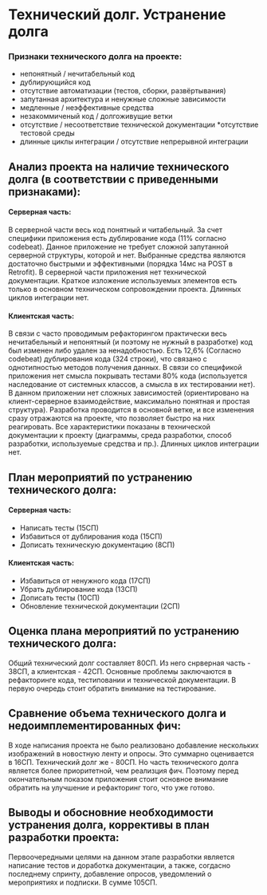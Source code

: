 # Технический долг. Устранение долга


### Признаки технического долга на проекте:
* непонятный / нечитабельный код
* дублирующийся код
* отсутствие автоматизации (тестов, сборки, развёртывания)
* запутанная архитектура и ненужные сложные зависимости
* медленные / неэффективные средства
* незакоммиченый код / долгоживущие ветки
* отсутствие / несоответствие технической документации
*отсутствие тестовой среды
* длинные циклы интеграции / отсутствие непрерывной интеграции

## Анализ проекта на наличие технического долга (в соответствии с приведенными признаками):
#### Серверная часть:
В серверной части весь код понятный и читабельный. За счет специфики приложения есть дублирование кода (11% cогласно codebeat). Данное приложение не требует сложной запутанной серверной структуры, которой и нет. Выбранные средства являются достаточно быстрыми и эффективными (порядка 14мс на POST в Retrofit). В серверной части приложения нет технической документации. Краткое изложение используемых элементов есть только в основном техническом сопровождении проекта. Длинных циклов интеграции нет.

#### Клиентская часть:
В связи с часто проводимым рефакторингом практически весь нечитабельный и непонятный (и поэтому не нужный в разработке) код был изменен либо удален за ненадобностью. Есть 12,6% (Согласно codebeat) дублирования кода (324 строки), что связано с однотипностью методов получения данных. В связи со спецификой приложения нет смысла покрывать тестами 80% кода (используется наследование от системных классов, а смысла в их тестировании нет). В данном приложении нет сложных зависимостей (ориентировано на клиент-серверное взаимодействие, максимально понятная и простая структура). Разработка проводится в основной ветке, и все изменения сразу отражаются на проекте, что позволяет быстро на них реагировать. Все характеристики показаны в технической документации к проекту (диаграммы, среда разработки, способ разработки, используемые средства и пр.). Длинных циклов интеграции нет.

## План мероприятий по устранению технического долга:
#### Серверная часть:
* Написать тесты (15СП)
* Избавиться от дублирования кода (15СП)
* Дописать техническую документацию (8СП)

#### Клиентская часть:
* Избавиться от ненужного кода (17СП)
* Убрать дублирование кода (13СП)
* Дописать тесты (10СП)
* Обновление технической документации (2СП)

## Оценка плана мероприятий по устранению технического долга:
Общий технический долг составляет 80СП. Из него снрверная часть - 38СП, а клиентская - 42СП. Основные проблемы заключаются в рефакторинге кода, тестиповании и технической документации. В первую очередь стоит обратить внимание на тестирование.

## Сравнение объема технического долга и недоимплементированных фич:
В ходе написания проекта не было реализовано добавление нескольких изображений в новостную ленту и опросы. Это суммарно оценивается в 16СП. Технический долг же - 80СП. Но часть технического долга является более приоритетной, чем реализция фич. Поэтому перед окончательным показом приложения стоит основное внимание обратить на улучшение и рефакторинг того, что уже готово.
## Выводы и обосновние необходимости устранения долга, коррективы в план разработки проекта:
Первоочередными целями на данном этапе разработки является написание тестов и доработка документации, а также, согдасно последнему спринту, добавление опросов, уведомлений о мероприятиях и подписки. В сумме 105СП.
